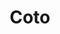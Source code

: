 ---
title: "Coto"
url: /ciudad-autonoma-de-buenos-aires/coto-avenida-castro-barros/
shop: supermercado
---